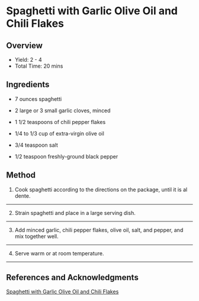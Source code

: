 # Spaghetti with Garlic Olive Oil and Chili Flakes

## Overview

- Yield: 2 - 4
- Total Time: 20 mins

## Ingredients

- 7 ounces spaghetti

- 2 large or 3 small garlic cloves, minced

- 1 1/2 teaspoons of chili pepper flakes

- 1/4 to 1/3 cup of extra-virgin olive oil

- 3/4 teaspoon salt

- 1/2 teaspoon freshly-ground black pepper

## Method

1. Cook spaghetti according to the directions on the package, until it is al dente.
---

2. Strain spaghetti and place in a large serving dish.
---

3. Add minced garlic, chili pepper flakes, olive oil, salt, and pepper, and mix together well.
---

4. Serve warm or at room temperature.
---

## References and Acknowledgments

[Spaghetti with Garlic Olive Oil and Chili Flakes](https://www.popsugar.com/food/Spaghetti-Garlic-Olive-Oil-Chili-Flakes-21398824)
